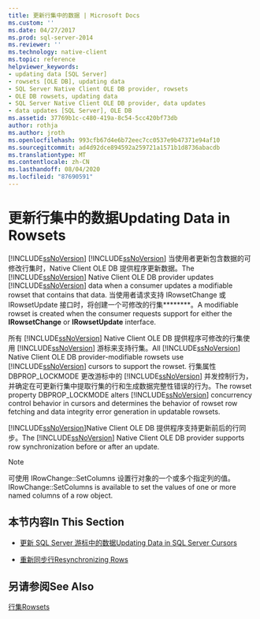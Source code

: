 ```yaml
---
title: 更新行集中的数据 | Microsoft Docs
ms.custom: ''
ms.date: 04/27/2017
ms.prod: sql-server-2014
ms.reviewer: ''
ms.technology: native-client
ms.topic: reference
helpviewer_keywords:
- updating data [SQL Server]
- rowsets [OLE DB], updating data
- SQL Server Native Client OLE DB provider, rowsets
- OLE DB rowsets, updating data
- SQL Server Native Client OLE DB provider, data updates
- data updates [SQL Server], OLE DB
ms.assetid: 37769b1c-c480-419a-8c54-5cc420bf73db
author: rothja
ms.author: jroth
ms.openlocfilehash: 993cfb67d4e6b72eec7cc0537e9b47371e94af10
ms.sourcegitcommit: ad4d92dce894592a259721a1571b1d8736abacdb
ms.translationtype: MT
ms.contentlocale: zh-CN
ms.lasthandoff: 08/04/2020
ms.locfileid: "87690591"
---
```

# <a name="updating-data-in-rowsets"></a><span data-ttu-id="b3495-102">更新行集中的数据</span><span class="sxs-lookup"><span data-stu-id="b3495-102">Updating Data in Rowsets</span></span>
  <span data-ttu-id="b3495-103">[!INCLUDE[ssNoVersion](../../includes/ssnoversion-md.md)] [!INCLUDE[ssNoVersion](../../includes/ssnoversion-md.md)] 当使用者更新包含数据的可修改行集时，Native Client OLE DB 提供程序更新数据。</span><span class="sxs-lookup"><span data-stu-id="b3495-103">The [!INCLUDE[ssNoVersion](../../includes/ssnoversion-md.md)] Native Client OLE DB provider updates [!INCLUDE[ssNoVersion](../../includes/ssnoversion-md.md)] data when a consumer updates a modifiable rowset that contains that data.</span></span> <span data-ttu-id="b3495-104">当使用者请求支持 IRowsetChange 或 IRowsetUpdate 接口时，将创建一个可修改的行集\*\*\*\*\*\*\*\*。</span><span class="sxs-lookup"><span data-stu-id="b3495-104">A modifiable rowset is created when the consumer requests support for either the **IRowsetChange** or **IRowsetUpdate** interface.</span></span>  
  
 <span data-ttu-id="b3495-105">所有 [!INCLUDE[ssNoVersion](../../includes/ssnoversion-md.md)] Native Client OLE DB 提供程序可修改的行集使用 [!INCLUDE[ssNoVersion](../../includes/ssnoversion-md.md)] 游标来支持行集。</span><span class="sxs-lookup"><span data-stu-id="b3495-105">All [!INCLUDE[ssNoVersion](../../includes/ssnoversion-md.md)] Native Client OLE DB provider-modifiable rowsets use [!INCLUDE[ssNoVersion](../../includes/ssnoversion-md.md)] cursors to support the rowset.</span></span> <span data-ttu-id="b3495-106">行集属性 DBPROP_LOCKMODE 更改游标中的 [!INCLUDE[ssNoVersion](../../includes/ssnoversion-md.md)] 并发控制行为，并确定在可更新行集中提取行集的行和生成数据完整性错误的行为。</span><span class="sxs-lookup"><span data-stu-id="b3495-106">The rowset property DBPROP_LOCKMODE alters [!INCLUDE[ssNoVersion](../../includes/ssnoversion-md.md)] concurrency control behavior in cursors and determines the behavior of rowset row fetching and data integrity error generation in updatable rowsets.</span></span>  
  
 <span data-ttu-id="b3495-107">[!INCLUDE[ssNoVersion](../../includes/ssnoversion-md.md)]Native Client OLE DB 提供程序支持更新前后的行同步。</span><span class="sxs-lookup"><span data-stu-id="b3495-107">The [!INCLUDE[ssNoVersion](../../includes/ssnoversion-md.md)] Native Client OLE DB provider supports row synchronization before or after an update.</span></span>  
  
> [!NOTE]  
>  <span data-ttu-id="b3495-108">可使用 IRowChange::SetColumns 设置行对象的一个或多个指定列的值。</span><span class="sxs-lookup"><span data-stu-id="b3495-108">IRowChange::SetColumns is available to set the values of one or more named columns of a row object.</span></span>  
  
## <a name="in-this-section"></a><span data-ttu-id="b3495-109">本节内容</span><span class="sxs-lookup"><span data-stu-id="b3495-109">In This Section</span></span>  
  
-   [<span data-ttu-id="b3495-110">更新 SQL Server 游标中的数据</span><span class="sxs-lookup"><span data-stu-id="b3495-110">Updating Data in SQL Server Cursors</span></span>](updating-data-in-sql-server-cursors.md)  
  
-   [<span data-ttu-id="b3495-111">重新同步行</span><span class="sxs-lookup"><span data-stu-id="b3495-111">Resynchronizing Rows</span></span>](updating-data-in-rowsets-resynchronizing-rows.md)  
  
## <a name="see-also"></a><span data-ttu-id="b3495-112">另请参阅</span><span class="sxs-lookup"><span data-stu-id="b3495-112">See Also</span></span>  
 [<span data-ttu-id="b3495-113">行集</span><span class="sxs-lookup"><span data-stu-id="b3495-113">Rowsets</span></span>](rowsets.md)  
  
  
